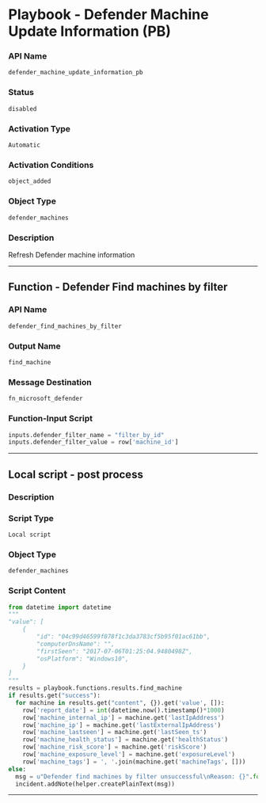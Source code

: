 <!--
    DO NOT MANUALLY EDIT THIS FILE
    THIS FILE IS AUTOMATICALLY GENERATED WITH resilient-sdk codegen
    Generated with resilient-sdk v50.0.131
-->

# Playbook - Defender Machine Update Information (PB)

### API Name
`defender_machine_update_information_pb`

### Status
`disabled`

### Activation Type
`Automatic`

### Activation Conditions
`object_added`

### Object Type
`defender_machines`

### Description
Refresh Defender machine information


---
## Function - Defender Find machines by filter

### API Name
`defender_find_machines_by_filter`

### Output Name
`find_machine`

### Message Destination
`fn_microsoft_defender`

### Function-Input Script
```python
inputs.defender_filter_name = "filter_by_id"
inputs.defender_filter_value = row['machine_id']
```

---

## Local script - post process

### Description


### Script Type
`Local script`

### Object Type
`defender_machines`

### Script Content
```python
from datetime import datetime
"""
"value": [
    {
        "id": "04c99d46599f078f1c3da3783cf5b95f01ac61bb",
        "computerDnsName": "",
        "firstSeen": "2017-07-06T01:25:04.9480498Z",
        "osPlatform": "Windows10",
    }
]
"""
results = playbook.functions.results.find_machine
if results.get("success"):
  for machine in results.get("content", {}).get('value', []):
    row['report_date'] = int(datetime.now().timestamp()*1000)
    row['machine_internal_ip'] = machine.get('lastIpAddress')
    row['machine_ip'] = machine.get('lastExternalIpAddress')
    row['machine_lastseen'] = machine.get('lastSeen_ts')
    row['machine_health_status'] = machine.get('healthStatus')
    row['machine_risk_score'] = machine.get('riskScore')
    row['machine_exposure_level'] = machine.get('exposureLevel')
    row['machine_tags'] = ', '.join(machine.get('machineTags', []))
else:
  msg = u"Defender find machines by filter unsuccessful\nReason: {}".format(results.get("reason"))
  incident.addNote(helper.createPlainText(msg))
```

---

